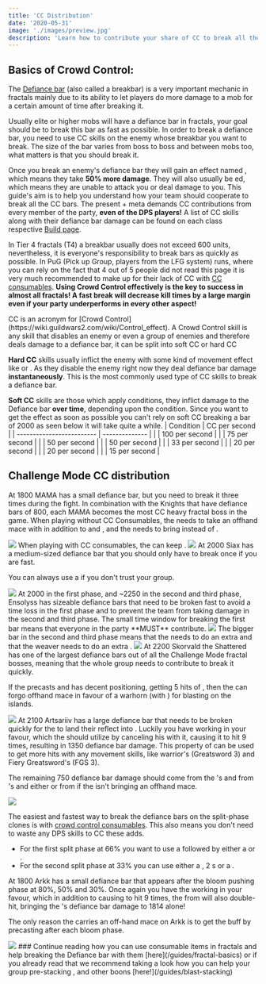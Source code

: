 ```yaml
---
title: 'CC Distribution'
date: '2020-05-31'
image: './images/preview.jpg'
description: 'Learn how to contribute your share of CC to break all the bars.'
---
```

 
## Basics of Crowd Control:

<Grid>
<GridItem sm="6">
<Card title="What is a Defiance bar?">

The [Defiance bar](https://wiki.guildwars2.com/wiki/Defiance_bar) (also called a breakbar) is a very important mechanic in fractals mainly due to its ability to let players do more damage to a mob for a certain amount of time after breaking it. 

Usually elite or higher mobs will have a defiance bar in fractals, your goal should be to break this bar as fast as possible. In order to break a defiance bar, you need to use CC skills on the enemy whose breakbar you want to break. The size of the bar varies from boss to boss and between mobs too, what matters is that you should break it. 

Once you break an enemy's defiance bar they will gain an effect named <Effect name="exposed"/>, which means they take **50% more damage**. They will also usually be <Effect name="Stun"/>ed, which means they are unable to attack you or deal damage to you.
</Card>
This guide's aim is to help you understand how your team should cooperate to break all the CC bars. 
The present <Specialization name="firebrand"/> + <Specialization name="renegade"/> meta demands CC contributions from every member of the party, **even of the DPS players!** 
A list of CC skills along with their defiance bar damage can be found on each class respective [Build page](/builds). 

In Tier 4 fractals (T4) a breakbar usually does not exceed 600 units, nevertheless, it is everyone's responsibility to break bars as quickly as possible. 
In PuG (Pick up Group, players from the LFG system) runs, where you can rely on the fact that 4 out of 5 people did not read this page it is very much recommended to make up for their lack of CC with [CC consumables](/guides/consumables).
<Message>
**Using Crowd Control effectively is the key to success in almost all fractals! A fast break will decrease kill times by a large margin even if your party underperforms in every other aspect!**
</Message>
</GridItem>

<GridItem sm="6">
<Card title="What does CC mean?">
CC is an acronym for [Crowd Control](https://wiki.guildwars2.com/wiki/Control_effect). A Crowd Control skill is any skill that disables an enemy or even a group of enemies and therefore deals damage to a defiance bar, it can be split into soft CC or hard CC

**Hard CC** skills usually inflict the enemy with some kind of movement effect like <Effect name="Stun"/> or <Effect name="Knockback"/>. As they disable the enemy right now they deal defiance bar damage **instantaneously**. This is the most commonly used type of CC skills to break a defiance bar.

**Soft CC** skills are those which apply conditions, they inflict damage to the Defiance bar **over time**, depending upon the condition. Since you want to get the <Effect name="exposed"/> effect as soon as possible you can't rely on soft CC breaking a bar of 2000 as seen below it will take quite a while.
</Card>
<Card title="Soft CC table">
| Condition       | CC per second |
| ------------------------- | -------------- |
| <Condition name="Fear"/> | 100 per second | 
| <Condition name="Taunt"/> | 75 per second |
| <Condition name="Immobile"/> | 50 per second |
| <Condition name="slow"/> | 50 per second |
| <Condition name="chilled"/> | 33 per second |
| <Condition name="blind"/> | 20 per second |
| <Condition name="Weakness"/> | 20 per second |
| <Condition name="Crippled"/> | 15 per second |
</Card>
</GridItem>
</Grid>

## Challenge Mode CC distribution
<Tabs>

<Tab title="Mama">
<Divider text="MAMA"/>

At 1800 MAMA has a small defiance bar, but you need to break it three times during the fight. In combination with the Knights that have defiance bars of 800, each MAMA becomes the most CC heavy fractal boss in the game. 
<Divider text="restricted"/>
When playing without CC Consumables, the <Specialization name="Berserker"/> needs to take an offhand mace with <Item id="24639"/> in addition to <Skill name="wildblow"/> and <Skill name="bullscharge"/>, and the <Specialization name="firebrand"/> needs to bring <Skill name="HammerofWisdom"/> instead of <Skill name="sword of justice"/>.

<Image src="./images/mama_restricted.png" caption="Restricted Mama CC distribution"/>
<Divider text="unrestricted"/>
When playing with CC consumables, the <Specialization name="firebrand"/> can keep <Skill name="sword of justice"/>.

<Image src="./images/mama_unrestricted.png" caption="Unrestricted Mama CC distribution with consumables"/>
</Tab>
<Tab title="Siax">
<Divider text="Siax"/>
At 2000 Siax has a medium-sized defiance bar that you should only have to break once if you are fast. 

You can always use a <Item name="metalrod"/> if you don't trust your group.

<Image src="./images/siax.png" caption="Siax CC distribution"/>
</Tab>
<Tab title="Ensolyss">
<Divider text="Ensolyss"/>
At 2000 in the first phase, and ~2250 in the second and third phase, Ensolyss has sizeable defiance bars that need to be broken fast to avoid a time loss in the first phase and to prevent the team from taking damage in the second and third phase. The small time window for breaking the first bar means that everyone in the party **MUST** contribute.
<Divider text="phase 1"/>
<Image src="./images/enso_1.png" caption="Ensolyss Phase 1 CC distribution"/>
<Divider text="phase 2 and 3"/>
The bigger bar in the second and third phase means that the <Specialization name="Berserker"/>  needs to do an extra <Skill name="pommelbash"/> and that the weaver needs to do an extra <Skill name="polaricleap"/>.

<Image src="./images/enso_2.png" caption="Ensolyss Phase 2 and 3 CC distribution"/>

</Tab>

<Tab title="Skorvald">
<Divider text="Skorvald"/>
At 2200 Skorvald the Shattered has one of the largest defiance bars out of all the Challenge Mode fractal bosses, meaning that the whole group needs to contribute to break it quickly. 

If the <Specialization name="renegade"/> precasts <Skill name="Darkrazorsdaring"/> and has decent positioning, getting 5 hits of <Skill name="Surge of the mists"/>, then the <Specialization name="berserker"/> can forgo offhand mace in favour of a warhorn (with <Item id="24639"/>) for blasting <Boon name="Might"/> on the islands.

<Image src="./images/skorvald.png" caption="Skorvald CC distribution"/>
</Tab>
<Tab title="Artsariiv">
<Divider text="Artsariiv"/>
At 2100 Artsariiv has a large defiance bar that needs to be broken quickly for the <Specialization name="Soulbeast"/> to land their reflect into <Effect name="exposed"/>. Luckily you have <Effect name="hypernovalaunch"/> working in your favour, which the <Specialization name="renegade"/> should utilize by canceling his <Skill name="Surge of the mists"/> with it, causing it to hit 9 times, resulting in 1350 defiance bar damage. This property of <Effect name="hypernovalaunch"/> can be used to get more hits with any movement skills, like warrior's <Skill name="whirlwindattack"/> (Greatsword 3) and Fiery Greatsword's <Skill name="fierywhirl"/> (FGS 3).

The remaining 750 defiance bar damage should come from the <Specialization name="firebrand"/>'s <Skill name="Banesignet"/> and from <Specialization name="berserker"/>'s <Skill name="headbutt"/> and either <Skill name="Tremor"/> or <Skill name="updraft"/> from <Specialization name="weaver"/> if the <Specialization name="berserker"/> isn't bringing an offhand mace.  

<Image src="./images/artsariiv.png" caption="Artsariiv CC distribution"/>
<Divider text="split phase adds"/>

The easiest and fastest way to break the defiance bars on the split-phase clones is with [crowd control consumables](/guides/consumables). This also means you don't need to waste any DPS skills to CC these adds.

- For the first split phase at 66% you want to use a <Item name="rock"/> followed by either a <Item name="termiteshovel"/> or <Item name="metalrod"/>.
- For the second split phase at 33% you can use either a <Item name="sentinelrifle"/>, 2 <Item name="rock"/>s or a <Item name="termiteshovel">.

</Tab>

<Tab title="Arkk">
<Divider text="Arkk"/>
At 1800 Arkk has a small defiance bar that appears after the bloom pushing phase at 80%, 50% and 30%. Once again you have the <Effect name="hypernovalaunch"/> working in your favour, which in addition to causing <Skill name="Surge of the mists"/> to hit 9 times, the <Effect name="Launch"/> from <Effect name="hypernovalaunch"/> will also double-hit, bringing the <Specialization name="renegade"/>'s defiance bar damage to 1814 alone!

The only reason the <Specialization name="berserker"/> carries an off-hand mace on Arkk is to get the <Item name="severance"/> buff by precasting <Skill name="Tremor"/> after each bloom phase.

<Image src="./images/arkk.png" caption="Arkk CC distribution"/>
</Tab>
</Tabs>

<Divider text="What now?"/>
### Continue reading how you can use consumable items in fractals and help breaking the Defiance bar with them [here](/guides/fractal-basics) or if you already read that we recommend taking a look how you can help your group pre-stacking <Boon name="might"/>, <Boon name="Fury"/> and other boons [here!](/guides/blast-stacking)
